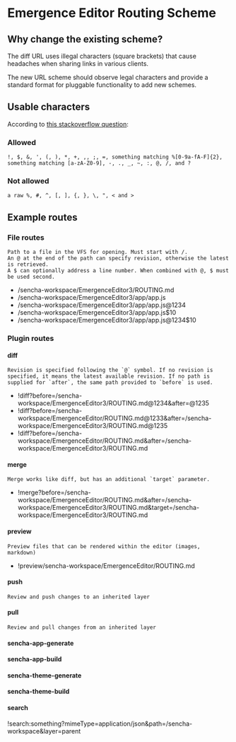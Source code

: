 # Emergence Editor Routing Scheme

## Why change the existing scheme?
The diff URL uses illegal characters (square brackets) that cause headaches when sharing links in various clients.

The new URL scheme should observe legal characters and provide a standard format for pluggable functionality to add new schemes.

## Usable characters
According to [this stackoverflow question][1]:

### Allowed
	!, $, &, ', (, ), *, +, ,, ;, =, something matching %[0-9a-fA-F]{2}, something matching [a-zA-Z0-9], -, ., _, ~, :, @, /, and ?

### Not allowed
	a raw %, #, ^, [, ], {, }, \, ", < and >

## Example routes

### File routes
	Path to a file in the VFS for opening. Must start with /.
	An @ at the end of the path can specify revision, otherwise the latest is retrieved.
	A $ can optionally address a line number. When combined with @, $ must be used second.

* /sencha-workspace/EmergenceEditor3/ROUTING.md
* /sencha-workspace/EmergenceEditor3/app/app.js
* /sencha-workspace/EmergenceEditor3/app/app.js@1234
* /sencha-workspace/EmergenceEditor3/app/app.js$10
* /sencha-workspace/EmergenceEditor3/app/app.js@1234$10

### Plugin routes

#### diff
	Revision is specified following the `@` symbol. If no revision is specified, it means the latest available revision. If no path is supplied for `after`, the same path provided to `before` is used.

* !diff?before=/sencha-workspace/EmergenceEditor3/ROUTING.md@1234&after=@1235
* !diff?before=/sencha-workspace/EmergenceEditor/ROUTING.md@1233&after=/sencha-workspace/EmergenceEditor3/ROUTING.md@1235
* !diff?before=/sencha-workspace/EmergenceEditor/ROUTING.md&after=/sencha-workspace/EmergenceEditor3/ROUTING.md

#### merge
	Merge works like diff, but has an additional `target` parameter.

* !merge?before=/sencha-workspace/EmergenceEditor/ROUTING.md&after=/sencha-workspace/EmergenceEditor3/ROUTING.md&target=/sencha-workspace/EmergenceEditor3/ROUTING.md

#### preview
	Preview files that can be rendered within the editor (images, markdown)

* !preview/sencha-workspace/EmergenceEditor/ROUTING.md

#### push
	Review and push changes to an inherited layer

#### pull
	Review and pull changes from an inherited layer

#### sencha-app-generate

#### sencha-app-build

#### sencha-theme-generate

#### sencha-theme-build

[1]: http://stackoverflow.com/questions/2849756/list-of-valid-characters-for-the-fragment-identifier-in-an-url

#### search

!search:something?mimeType=application/json&path=/sencha-workspace&layer=parent

